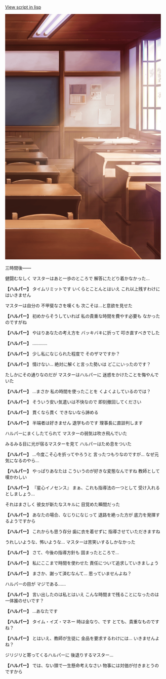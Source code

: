 [View script in lisp](../scripts/20202204.txt)

![classroom03_daytime.png](../images/backgrounds/classroom03_daytime.png)

三時間後――

健闘むなしく
マスターはあと一歩のところで
解答にたどり着かなかった…

**【ハルパー】**
タイムリミットです
いくらとことんとはいえ
これ以上残すわけにはいきません

マスターは自分の
不甲斐なさを嘆くも
次こそは…と意欲を見せた

**【ハルパー】**
初めからそうしていれば
私の貴重な時間を費やす必要も
なかったのですがね

**【ハルパー】**
やはりあなたの考え方を
バッキバキに折って
叩き直すべきでした

**【ハルパー】**
…………

**【ハルパー】**
少し私になじられた程度で
そのザマですか？

**【ハルパー】**
情けない…
絶対に解くと言った勢いは
どこにいったのです？

たしかにその通りなのだが
マスターはハルパーに
迷惑をかけたことを悔やんでいた

**【ハルパー】**
…まさか
私の時間を使ったことを
くよくよしているのでは？

**【ハルパー】**
そういう安い気遣いは不快なので
即刻撤回してください

**【ハルパー】**
貫くなら貫く
できないなら諦める

**【ハルパー】**
半端者は好きません
退学ものです
理事長に直談判します

ハルパーにまくしたてられて
マスターの弱気は吹き飛んでいた

みるみる目に光が宿るマスターを見て
ハルパーはため息をついた

**【ハルパー】**
…今度こそ心を折ってやろうと
言ったつもりなのですが…
なぜ元気になるのやら…

**【ハルパー】**
やっぱりあなたは
こういうのが好きな変態なんですね
教師として嘆かわしい

**【ハルパー】**
『星心イノセンス』
まぁ、これも指導法の一つとして
受け入れるとしましょう…

それはまさしく
彼女が新たなスキルに
目覚めた瞬間だった

**【ハルパー】**
あなたの場合、なじりになじって
退路を絶った方が
底力を発揮するようですから

**【ハルパー】**
これからも思う存分
歯に衣を着せずに
指導させていただきますね

うれしいような、怖いような…
マスターは苦笑いするしかなかった

**【ハルパー】**
さて、今後の指導方針も
固まったところで…

**【ハルパー】**
私にここまで時間を使わせた
責任について追求していきましょう

**【ハルパー】**
まさか、謝って済むなんて…
思っていませんよね？

ハルパーの目が
マジである……

**【ハルパー】**
言い出したのは私とはいえ
こんな時間まで残ることになったのは
一体誰のせいです？

**【ハルパー】**
…あなたです

**【ハルパー】**
タイム・イズ・マネー
時は金なり、です
とても、貴重なものですね？

**【ハルパー】**
とはいえ、教師が生徒に
金品を要求するわけには…
いきませんよね？

ジリジリと寄ってくるハルパーに
後退りするマスター…

**【ハルパー】**
では、ない頭で一生懸命考えなさい
物事には対価が付きまとうのですから
